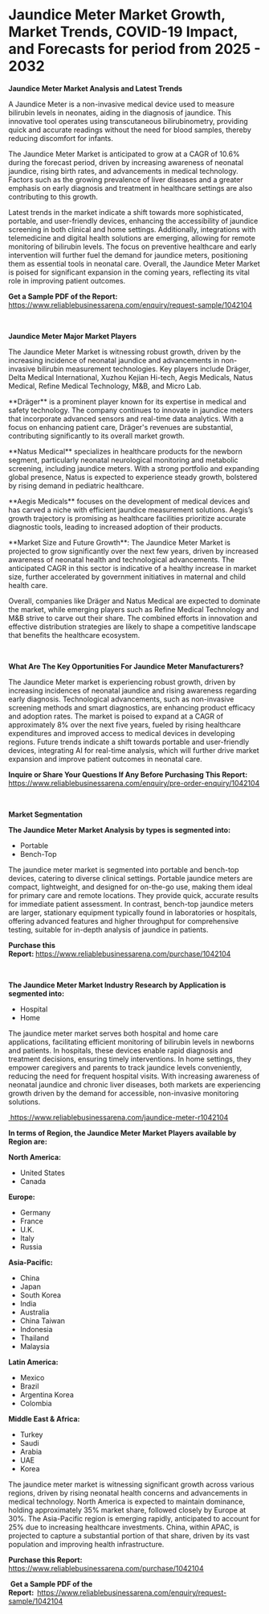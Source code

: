 <p><h1>Jaundice Meter Market Growth, Market Trends, COVID-19 Impact, and Forecasts for period from 2025 - 2032</h1></p><p><strong>Jaundice Meter Market Analysis and Latest Trends</strong></p>
<p><p>A Jaundice Meter is a non-invasive medical device used to measure bilirubin levels in neonates, aiding in the diagnosis of jaundice. This innovative tool operates using transcutaneous bilirubinometry, providing quick and accurate readings without the need for blood samples, thereby reducing discomfort for infants.</p><p>The Jaundice Meter Market is anticipated to grow at a CAGR of 10.6% during the forecast period, driven by increasing awareness of neonatal jaundice, rising birth rates, and advancements in medical technology. Factors such as the growing prevalence of liver diseases and a greater emphasis on early diagnosis and treatment in healthcare settings are also contributing to this growth. </p><p>Latest trends in the market indicate a shift towards more sophisticated, portable, and user-friendly devices, enhancing the accessibility of jaundice screening in both clinical and home settings. Additionally, integrations with telemedicine and digital health solutions are emerging, allowing for remote monitoring of bilirubin levels. The focus on preventive healthcare and early intervention will further fuel the demand for jaundice meters, positioning them as essential tools in neonatal care. Overall, the Jaundice Meter Market is poised for significant expansion in the coming years, reflecting its vital role in improving patient outcomes.</p></p>
<p><strong>Get a Sample PDF of the Report:&nbsp;</strong> <a href="https://www.reliablebusinessarena.com/enquiry/request-sample/1042104?utm_campaign=2112&utm_medium=2&utm_source=Github&utm_content=ia&utm_term=13042025&utm_id=jaundice-meter">https://www.reliablebusinessarena.com/enquiry/request-sample/1042104</a></p>
<p>&nbsp;</p>
<p><strong>Jaundice Meter Major Market Players</strong></p>
<p><p>The Jaundice Meter Market is witnessing robust growth, driven by the increasing incidence of neonatal jaundice and advancements in non-invasive bilirubin measurement technologies. Key players include Dräger, Delta Medical International, Xuzhou Kejian Hi-tech, Aegis Medicals, Natus Medical, Refine Medical Technology, M&B, and Micro Lab.</p><p>**Dräger** is a prominent player known for its expertise in medical and safety technology. The company continues to innovate in jaundice meters that incorporate advanced sensors and real-time data analytics. With a focus on enhancing patient care, Dräger's revenues are substantial, contributing significantly to its overall market growth.</p><p>**Natus Medical** specializes in healthcare products for the newborn segment, particularly neonatal neurological monitoring and metabolic screening, including jaundice meters. With a strong portfolio and expanding global presence, Natus is expected to experience steady growth, bolstered by rising demand in pediatric healthcare.</p><p>**Aegis Medicals** focuses on the development of medical devices and has carved a niche with efficient jaundice measurement solutions. Aegis’s growth trajectory is promising as healthcare facilities prioritize accurate diagnostic tools, leading to increased adoption of their products.</p><p>**Market Size and Future Growth**: The Jaundice Meter Market is projected to grow significantly over the next few years, driven by increased awareness of neonatal health and technological advancements. The anticipated CAGR in this sector is indicative of a healthy increase in market size, further accelerated by government initiatives in maternal and child health care.</p><p>Overall, companies like Dräger and Natus Medical are expected to dominate the market, while emerging players such as Refine Medical Technology and M&B strive to carve out their share. The combined efforts in innovation and effective distribution strategies are likely to shape a competitive landscape that benefits the healthcare ecosystem.</p></p>
<p>&nbsp;</p>
<p><strong>What Are The Key Opportunities For Jaundice Meter Manufacturers?</strong></p>
<p><p>The Jaundice Meter market is experiencing robust growth, driven by increasing incidences of neonatal jaundice and rising awareness regarding early diagnosis. Technological advancements, such as non-invasive screening methods and smart diagnostics, are enhancing product efficacy and adoption rates. The market is poised to expand at a CAGR of approximately 8% over the next five years, fueled by rising healthcare expenditures and improved access to medical devices in developing regions. Future trends indicate a shift towards portable and user-friendly devices, integrating AI for real-time analysis, which will further drive market expansion and improve patient outcomes in neonatal care.</p></p>
<p><strong>Inquire or Share Your Questions If Any Before Purchasing This Report:</strong> <a href="https://www.reliablebusinessarena.com/enquiry/pre-order-enquiry/1042104?utm_campaign=2112&utm_medium=2&utm_source=Github&utm_content=ia&utm_term=13042025&utm_id=jaundice-meter">https://www.reliablebusinessarena.com/enquiry/pre-order-enquiry/1042104</a></p>
<p>&nbsp;</p>
<p><strong>Market Segmentation</strong></p>
<p><strong>The Jaundice Meter Market Analysis by types is segmented into:</strong></p>
<p><ul><li>Portable</li><li>Bench-Top</li></ul></p>
<p><p>The jaundice meter market is segmented into portable and bench-top devices, catering to diverse clinical settings. Portable jaundice meters are compact, lightweight, and designed for on-the-go use, making them ideal for primary care and remote locations. They provide quick, accurate results for immediate patient assessment. In contrast, bench-top jaundice meters are larger, stationary equipment typically found in laboratories or hospitals, offering advanced features and higher throughput for comprehensive testing, suitable for in-depth analysis of jaundice in patients.</p></p>
<p><strong>Purchase this Report:&nbsp;</strong><a href="https://www.reliablebusinessarena.com/purchase/1042104?utm_campaign=2112&utm_medium=2&utm_source=Github&utm_content=ia&utm_term=13042025&utm_id=jaundice-meter">https://www.reliablebusinessarena.com/purchase/1042104</a></p>
<p>&nbsp;</p>
<p><strong>The Jaundice Meter Market Industry Research by Application is segmented into:</strong></p>
<p><ul><li>Hospital</li><li>Home</li></ul></p>
<p><p>The jaundice meter market serves both hospital and home care applications, facilitating efficient monitoring of bilirubin levels in newborns and patients. In hospitals, these devices enable rapid diagnosis and treatment decisions, ensuring timely interventions. In home settings, they empower caregivers and parents to track jaundice levels conveniently, reducing the need for frequent hospital visits. With increasing awareness of neonatal jaundice and chronic liver diseases, both markets are experiencing growth driven by the demand for accessible, non-invasive monitoring solutions.</p></p>
<p><a href="https://www.reliablebusinessarena.com/jaundice-meter-r1042104?utm_campaign=2112&utm_medium=2&utm_source=Github&utm_content=ia&utm_term=13042025&utm_id=jaundice-meter">&nbsp;https://www.reliablebusinessarena.com/jaundice-meter-r1042104</a></p>
<p><strong>In terms of Region, the Jaundice Meter Market Players available by Region are:</strong></p>
<p>
    <p> <strong> North America: </strong>
        <ul>
            <li>United States</li>
            <li>Canada</li>
        </ul>
        </p> 
    <p> <strong> Europe: </strong>
        <ul>
            <li>Germany</li>
            <li>France</li>
            <li>U.K.</li>
            <li>Italy</li>
            <li>Russia</li>
        </ul>
        </p> 
    <p> <strong> Asia-Pacific: </strong>
        <ul>
            <li>China</li>
            <li>Japan</li>
            <li>South Korea</li>
            <li>India</li>
            <li>Australia</li>
            <li>China Taiwan</li>
            <li>Indonesia</li>
            <li>Thailand</li>
            <li>Malaysia</li>
        </ul>
        </p> 
    <p> <strong> Latin America: </strong>
        <ul>
            <li>Mexico</li>
            <li>Brazil</li>
            <li>Argentina Korea</li>
            <li>Colombia</li>
        </ul>
        </p> 
    <p> <strong> Middle East & Africa: </strong>
        <ul>
            <li>Turkey</li>
            <li>Saudi</li>
            <li>Arabia</li>
            <li>UAE</li>
            <li>Korea</li>
        </ul>
    </p>
    </p>
<p><p>The jaundice meter market is witnessing significant growth across various regions, driven by rising neonatal health concerns and advancements in medical technology. North America is expected to maintain dominance, holding approximately 35% market share, followed closely by Europe at 30%. The Asia-Pacific region is emerging rapidly, anticipated to account for 25% due to increasing healthcare investments. China, within APAC, is projected to capture a substantial portion of that share, driven by its vast population and improving health infrastructure.</p></p>
<p><strong>Purchase this Report: </strong><a href="https://www.reliablebusinessarena.com/purchase/1042104?utm_campaign=2112&utm_medium=2&utm_source=Github&utm_content=ia&utm_term=13042025&utm_id=jaundice-meter">https://www.reliablebusinessarena.com/purchase/1042104</a></p>
<p>&nbsp;<strong>Get a Sample PDF of the Report:&nbsp;&nbsp;</strong><a href="https://www.reliablebusinessarena.com/enquiry/request-sample/1042104?utm_campaign=2112&utm_medium=2&utm_source=Github&utm_content=ia&utm_term=13042025&utm_id=jaundice-meter">https://www.reliablebusinessarena.com/enquiry/request-sample/1042104</a></p>
<p><strong></strong></p>
<p><p></p><p></p><p></p></p>